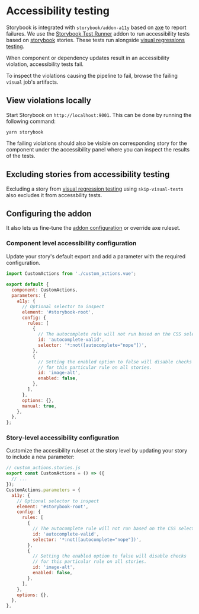 # Accessibility testing

Storybook is integrated with `storybook/addon-a11y` based on
[axe](https://github.com/dequelabs/axe-core) to report failures.
We use the [Storybook Test Runner](https://github.com/storybookjs/test-runner)
addon to run accessibility tests based on [storybook](https://github.com/storybookjs/storybook) stories.
These tests run alongside [visual regressions testing](doc/contributing/visual_testing.md).

When component or dependency updates result in an accessibility violation, accessibility tests fail.

To inspect the violations causing the pipeline to fail, browse the failing `visual` job's artifacts.

## View violations locally

Start Storybook on `http://localhost:9001`.
This can be done by running the following command:

```shell
yarn storybook
```

The failing violations should also be visible on corresponding story for
the component under the accessibility panel where you can inspect the results of the tests.

## Excluding stories from accessibility testing

Excluding a story from [visual regression testing](doc/contributing/visual_testing.md#excluding-stories-from-visual-testing)
using `skip-visual-tests` also excludes it from accessbility tests.

## Configuring the addon

It also lets us fine-tune the [addon configuration](https://storybook.js.org/docs/writing-tests/accessibility-testing#configure)
or override axe ruleset.

### Component level accessibility configuration

Update your story's default export and add a parameter with the required configuration.

```js
import CustomActions from './custom_actions.vue';
 
export default {
  component: CustomActions,
  parameters: {
    a11y: {
      // Optional selector to inspect
      element: '#storybook-root',
      config: {
        rules: [
          {
            // The autocomplete rule will not run based on the CSS selector provided
            id: 'autocomplete-valid',
            selector: '*:not([autocomplete="nope"])',
          },
          {
            // Setting the enabled option to false will disable checks
            // for this particular rule on all stories.
            id: 'image-alt',
            enabled: false,
          },
        ],
      },
      options: {},
      manual: true,
    },
  },
};
```

### Story-level accessibility configuration

Customize the accesibility ruleset at the story level by
updating your story to include a new parameter:

```js
// custom_actions.stories.js
export const CustomActions = () => ({
  // ...
});
CustomActions.parameters = {
  a11y: {
    // Optional selector to inspect
    element: '#storybook-root',
    config: {
      rules: [
        {
          // The autocomplete rule will not run based on the CSS selector provided
          id: 'autocomplete-valid',
          selector: '*:not([autocomplete="nope"])',
        },
        {
          // Setting the enabled option to false will disable checks 
          // for this particular rule on all stories.
          id: 'image-alt',
          enabled: false,
        },
      ],
    },
    options: {},
  },
},
```
